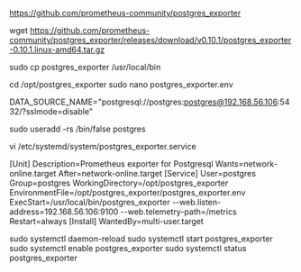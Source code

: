https://github.com/prometheus-community/postgres_exporter

wget https://github.com/prometheus-community/postgres_exporter/releases/download/v0.10.1/postgres_exporter-0.10.1.linux-amd64.tar.gz

sudo cp postgres_exporter /usr/local/bin

cd /opt/postgres_exporter
sudo nano postgres_exporter.env

DATA_SOURCE_NAME="postgresql://postgres:postgres@192.168.56.106:5432/?sslmode=disable"

sudo useradd -rs /bin/false postgres

vi /etc/systemd/system/postgres_exporter.service


[Unit]
Description=Prometheus exporter for Postgresql
Wants=network-online.target
After=network-online.target
[Service]
User=postgres
Group=postgres
WorkingDirectory=/opt/postgres_exporter
EnvironmentFile=/opt/postgres_exporter/postgres_exporter.env
ExecStart=/usr/local/bin/postgres_exporter --web.listen-address=192.168.56.106:9100 --web.telemetry-path=/metrics
Restart=always
[Install]
WantedBy=multi-user.target

sudo systemctl daemon-reload
sudo systemctl start postgres_exporter
sudo systemctl enable postgres_exporter
sudo systemctl status postgres_exporter

